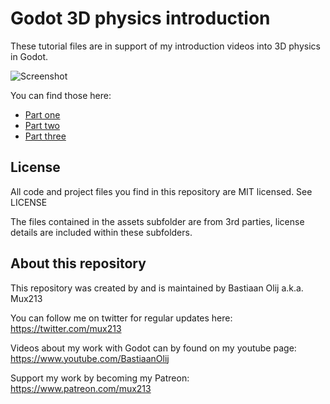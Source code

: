 Godot 3D physics introduction
=============================
These tutorial files are in support of my introduction videos into 3D physics in Godot.

![Screenshot](screenshot.png)

You can find those here:
- [Part one](https://youtu.be/SI1bmViq1JA)
- [Part two](https://youtu.be/twodQHm0gxw)
- [Part three](https://youtu.be/z-f5NEt9AXo)

License
-------
All code and project files you find in this repository are MIT licensed. See LICENSE

The files contained in the assets subfolder are from 3rd parties, license details are included within these subfolders.

About this repository
---------------------
This repository was created by and is maintained by Bastiaan Olij a.k.a. Mux213

You can follow me on twitter for regular updates here:
https://twitter.com/mux213

Videos about my work with Godot can by found on my youtube page:
https://www.youtube.com/BastiaanOlij

Support my work by becoming my Patreon:
https://www.patreon.com/mux213

